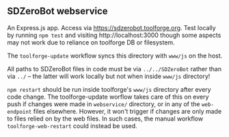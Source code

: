 ## SDZeroBot webservice

An Express.js app. Access via https://sdzerobot.toolforge.org. Test locally by running `npm test` and visiting http://localhost:3000 though some aspects may not work due to reliance on toolforge DB or filesystem. 

The `toolforge-update` workflow syncs this directory with `www/js` on the host. 

All paths to SDZeroBot files in code must be via `../../SDZeroBot` rather than via `../` – the latter will work locally but not when inside `www/js` directory!

`npm restart` should be run inside toolforge's `www/js` directory after every code change. The toolforge-update worflow takes care of this on every push if changes were made in `webservice/` directory, or in any of the `web-endpoint` files elsewhere. However, it won't trigger if changes are only made to files relied on by the web files. In such cases, the manual workflow `toolforge-web-restart` could instead be used.
